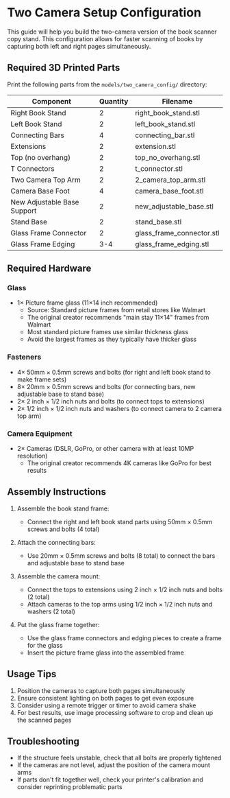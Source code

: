 # Two Camera Setup Configuration

This guide will help you build the two-camera version of the book scanner copy stand. This configuration allows for faster scanning of books by capturing both left and right pages simultaneously.

## Required 3D Printed Parts

Print the following parts from the `models/two_camera_config/` directory:

| Component | Quantity | Filename |
|-----------|----------|----------|
| Right Book Stand | 2 | right_book_stand.stl |
| Left Book Stand | 2 | left_book_stand.stl |
| Connecting Bars | 4 | connecting_bar.stl |
| Extensions | 2 | extension.stl |
| Top (no overhang) | 2 | top_no_overhang.stl |
| T Connectors | 2 | t_connector.stl |
| Two Camera Top Arm | 2 | 2_camera_top_arm.stl |
| Camera Base Foot | 4 | camera_base_foot.stl |
| New Adjustable Base Support | 2 | new_adjustable_base.stl |
| Stand Base | 2 | stand_base.stl |
| Glass Frame Connector | 2 | glass_frame_connector.stl |
| Glass Frame Edging | 3-4 | glass_frame_edging.stl |

## Required Hardware

### Glass
- 1× Picture frame glass (11×14 inch recommended)
  - Source: Standard picture frames from retail stores like Walmart
  - The original creator recommends "main stay 11×14" frames from Walmart
  - Most standard picture frames use similar thickness glass
  - Avoid the largest frames as they typically have thicker glass

### Fasteners
- 4× 50mm × 0.5mm screws and bolts (for right and left book stand to make frame sets)
- 8× 20mm × 0.5mm screws and bolts (for connecting bars, new adjustable base to stand base)
- 2× 2 inch × 1/2 inch nuts and bolts (to connect tops to extensions)
- 2× 1/2 inch × 1/2 inch nuts and washers (to connect camera to 2 camera top arm)

### Camera Equipment
- 2× Cameras (DSLR, GoPro, or other camera with at least 10MP resolution)
  - The original creator recommends 4K cameras like GoPro for best results

## Assembly Instructions

1. Assemble the book stand frame:
   - Connect the right and left book stand parts using 50mm × 0.5mm screws and bolts (4 total)

2. Attach the connecting bars:
   - Use 20mm × 0.5mm screws and bolts (8 total) to connect the bars and adjustable base to stand base

3. Assemble the camera mount:
   - Connect the tops to extensions using 2 inch × 1/2 inch nuts and bolts (2 total)
   - Attach cameras to the top arms using 1/2 inch × 1/2 inch nuts and washers (2 total)

4. Put the glass frame together:
   - Use the glass frame connectors and edging pieces to create a frame for the glass
   - Insert the picture frame glass into the assembled frame

## Usage Tips

1. Position the cameras to capture both pages simultaneously
2. Ensure consistent lighting on both pages to get even exposure
3. Consider using a remote trigger or timer to avoid camera shake
4. For best results, use image processing software to crop and clean up the scanned pages

## Troubleshooting

- If the structure feels unstable, check that all bolts are properly tightened
- If the cameras are not level, adjust the position of the camera mount arms
- If parts don't fit together well, check your printer's calibration and consider reprinting problematic parts